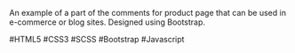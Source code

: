 An example of a part of the comments for product page that can be used in e-commerce or blog sites. Designed using Bootstrap.

#HTML5 #CSS3 #SCSS #Bootstrap #Javascript
